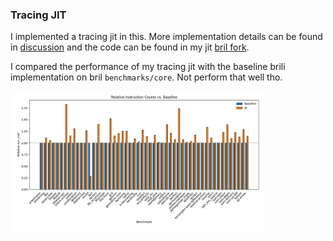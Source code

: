 ### Tracing JIT
I implemented a tracing jit in this. More implementation details can be found in [discussion](https://github.com/sampsyo/cs6120/discussions/458#discussioncomment-12941617) 
and the code can be found in my jit [bril fork](https://github.com/zihan0822/bril/tree/jit). 

I compared the performance of my tracing jit with the baseline brili implementation on bril `benchmarks/core`. Not perform that well tho. 

<img src="https://github.com/zihan0822/advanced-compiler-6120/blob/main/l12/jit_perf.png" width=80%>
